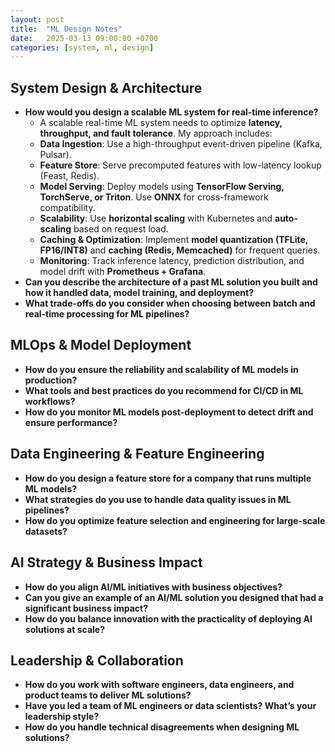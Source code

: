```yaml
---
layout: post
title:  "ML Design Notes"
date:   2025-03-13 09:00:00 +0700
categories: [system, ml, design]
---
```


## System Design & Architecture
* **How would you design a scalable ML system for real-time inference?**
  * A scalable real-time ML system needs to optimize **latency, throughput, and fault tolerance**. My approach includes:
  * **Data Ingestion**: Use a high-throughput event-driven pipeline (Kafka, Pulsar).
  * **Feature Store**: Serve precomputed features with low-latency lookup (Feast, Redis).
  * **Model Serving**: Deploy models using **TensorFlow Serving, TorchServe, or Triton**. Use **ONNX** for cross-framework compatibility.
  * **Scalability**: Use **horizontal scaling** with Kubernetes and **auto-scaling** based on request load.
  * **Caching & Optimization**: Implement **model quantization (TFLite, FP16/INT8)** and **caching (Redis, Memcached)** for frequent queries.
  * **Monitoring**: Track inference latency, prediction distribution, and model drift with **Prometheus + Grafana**. 
* **Can you describe the architecture of a past ML solution you built and how it handled data, model training, and deployment?**
* **What trade-offs do you consider when choosing between batch and real-time processing for ML pipelines?**

## MLOps & Model Deployment
* **How do you ensure the reliability and scalability of ML models in production?**
* **What tools and best practices do you recommend for CI/CD in ML workflows?**
* **How do you monitor ML models post-deployment to detect drift and ensure performance?**

## Data Engineering & Feature Engineering
* **How do you design a feature store for a company that runs multiple ML models?**
* **What strategies do you use to handle data quality issues in ML pipelines?**
* **How do you optimize feature selection and engineering for large-scale datasets?**

## AI Strategy & Business Impact
* **How do you align AI/ML initiatives with business objectives?**
* **Can you give an example of an AI/ML solution you designed that had a significant business impact?**
* **How do you balance innovation with the practicality of deploying AI solutions at scale?**

## Leadership & Collaboration
* **How do you work with software engineers, data engineers, and product teams to deliver ML solutions?**
* **Have you led a team of ML engineers or data scientists? What’s your leadership style?**
* **How do you handle technical disagreements when designing ML solutions?**
